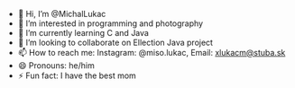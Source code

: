 - 👋 Hi, I’m @MichalLukac
- 👀 I’m interested in programming and photography
- 🌱 I’m currently learning C and Java
- 💞️ I’m looking to collaborate on Ellection Java project 
- 📫 How to reach me: Instagram: @miso.lukac, Email: xlukacm@stuba.sk
- 😄 Pronouns: he/him
- ⚡ Fun fact: I have the best mom

<!---
MichalLukac/MichalLukac is a ✨ special ✨ repository because its `README.md` (this file) appears on your GitHub profile.
You can click the Preview link to take a look at your changes.
--->
